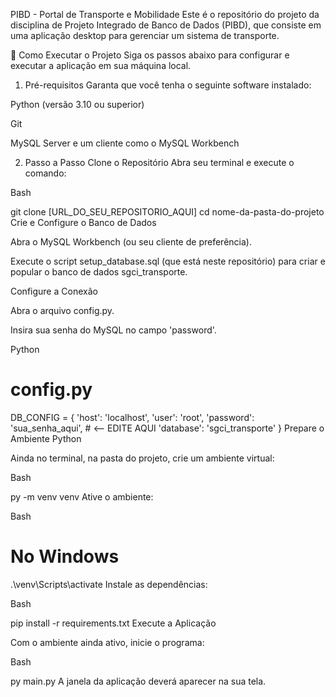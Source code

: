 PIBD - Portal de Transporte e Mobilidade
Este é o repositório do projeto da disciplina de Projeto Integrado de Banco de Dados (PIBD), que consiste em uma aplicação desktop para gerenciar um sistema de transporte.

🚀 Como Executar o Projeto
Siga os passos abaixo para configurar e executar a aplicação em sua máquina local.

1. Pré-requisitos
Garanta que você tenha o seguinte software instalado:

Python (versão 3.10 ou superior)

Git

MySQL Server e um cliente como o MySQL Workbench

2. Passo a Passo
Clone o Repositório
Abra seu terminal e execute o comando:

Bash

git clone [URL_DO_SEU_REPOSITORIO_AQUI]
cd nome-da-pasta-do-projeto
Crie e Configure o Banco de Dados

Abra o MySQL Workbench (ou seu cliente de preferência).

Execute o script setup_database.sql (que está neste repositório) para criar e popular o banco de dados sgci_transporte.

Configure a Conexão

Abra o arquivo config.py.

Insira sua senha do MySQL no campo 'password'.

Python

# config.py
DB_CONFIG = {
    'host': 'localhost',
    'user': 'root',
    'password': 'sua_senha_aqui',  # <-- EDITE AQUI
    'database': 'sgci_transporte'
}
Prepare o Ambiente Python

Ainda no terminal, na pasta do projeto, crie um ambiente virtual:

Bash

py -m venv venv
Ative o ambiente:

Bash

# No Windows
.\venv\Scripts\activate
Instale as dependências:

Bash

pip install -r requirements.txt
Execute a Aplicação

Com o ambiente ainda ativo, inicie o programa:

Bash

py main.py
A janela da aplicação deverá aparecer na sua tela.
